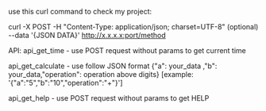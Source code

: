 use this curl command to check my project:
    
curl -X POST -H \"Content-Type: application\/json; charset=UTF-8\" (optional) --data '{JSON DATA}' http://x.x.x.x:port/method

API:
api_get_time - use POST request without params to get current time

api_get_calculate - use follow JSON format {\"a\": your_data ,\"b\": your_data,\"operation\": operation above digits}
[example: \'{\"a\":\"5\",\"b\":\"10\",\"operation\":\"+\"}\']
 
 api_get_help - use POST request without params to get HELP